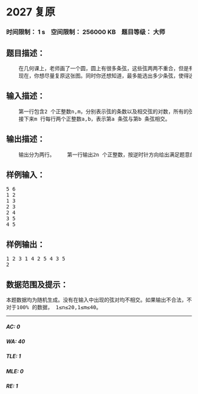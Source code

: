 # 2027 复原   
### 时间限制： 1 s&nbsp;&nbsp;&nbsp;&nbsp;空间限制： 256000 KB&nbsp;&nbsp;&nbsp;&nbsp;题目等级： 大师  
## 题目描述：  

<pre>
    在几何课上，老师画了一个圆，圆上有很多条弦，这些弦两两不重合，但是有些是相交的。你本想把图临摹下来回家好好研究，可惜下课后，图被值日生擦掉了。幸运的是，你准确地记录了弦的数量和弦的相交情况。  
    现在，你想尽量复原这张图。同时你还想知道，最多能选出多少条弦，使得选出来的弦两两不相交。
</pre>
  
  
## 输入描述：  

<pre>
    第一行包含2 个正整数n,m，分别表示弦的条数以及相交弦的对数，所有的弦从1 至n 编号。  
    接下来m 行每行两个正整数a,b，表示第a 条弦与第b 条弦相交。
</pre>
  
  
## 输出描述：  

<pre>
    输出分为两行。    第一行输出2n 个正整数，按逆时针方向给出满足题意的圆上每条弦的两个端点的相对顺序，其中第i 条弦的两个端点均用数字i 来表示。    第二行输出1 个正整数，表示最多能选多少条两两不相交的弦。
</pre>
  
  
## 样例输入：  

<pre>
5 6  
1 2  
1 3  
2 3  
2 4  
3 5  
4 5
</pre>
  
  
## 样例输出：  

<pre>
1 2 3 1 4 2 5 4 3 5  
2
</pre>
  
  
## 数据范围及提示：  

<pre>
本题数据均为随机生成。没有在输入中出现的弦对均不相交。如果输出不合法，不得分。  
对于100% 的数据， 1≤n≤20,1≤m≤40。
</pre>
  
  
***  

##### AC: 0  
##### WA: 40  
##### TLE: 1  
##### MLE: 0  
##### RE: 1  
